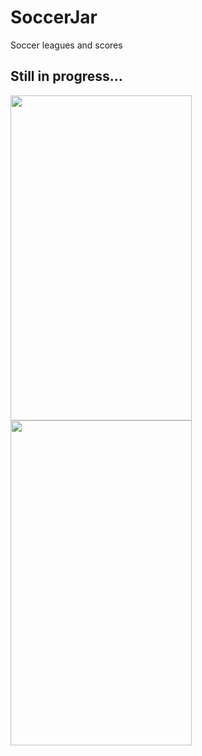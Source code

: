# SoccerJar
Soccer leagues and scores
## Still in progress...

<img src="" 
 height="520" width="290" align="left"/>
<img src="" 
 height="520" width="290" align="left"/>


